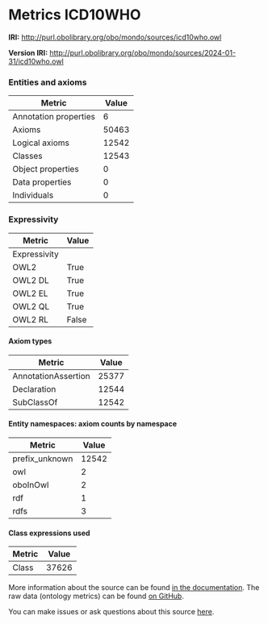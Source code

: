 # Metrics ICD10WHO

**IRI:** http://purl.obolibrary.org/obo/mondo/sources/icd10who.owl

**Version IRI:** http://purl.obolibrary.org/obo/mondo/sources/2024-01-31/icd10who.owl

### Entities and axioms

| Metric | Value |
| ------ | ----- |
| Annotation properties | 6 |
| Axioms | 50463 |
| Logical axioms | 12542 |
| Classes | 12543 |
| Object properties | 0 |
| Data properties | 0 |
| Individuals | 0 |


### Expressivity

| Metric | Value |
| ------ | ----- |
| Expressivity |  |
| OWL2 | True |
| OWL2 DL | True |
| OWL2 EL | True |
| OWL2 QL | True |
| OWL2 RL | False |

#### Axiom types

| Metric | Value |
| ------ | ----- |
| AnnotationAssertion | 25377 |
| Declaration | 12544 |
| SubClassOf | 12542 |


#### Entity namespaces: axiom counts by namespace

| Metric | Value |
| ------ | ----- |
| prefix_unknown | 12542 |
| owl | 2 |
| oboInOwl | 2 |
| rdf | 1 |
| rdfs | 3 |


#### Class expressions used

| Metric | Value |
| ------ | ----- |
| Class | 37626 |


More information about the source can be found [in the documentation](../sources.md). The raw data (ontology metrics) can be found [on GitHub](https://github.com/monarch-initiative/mondo-ingest/tree/main/src/ontology/metadata).

You can make issues or ask questions about this source [here](https://github.com/monarch-initiative/mondo-ingest/issues).

